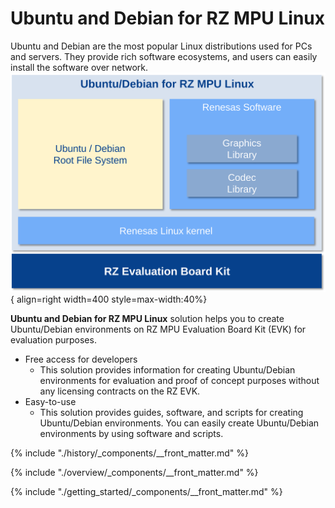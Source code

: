 # Ubuntu and Debian for RZ MPU Linux

Ubuntu and Debian are the most popular Linux distributions used for PCs and servers.
They provide rich software ecosystems, and users can easily install the software over network.
![](assets/images/ubuntu-debian-block-diagram.svg){  align=right width=400 style=max-width:40%}

**Ubuntu and Debian for RZ MPU Linux** solution helps you to create Ubuntu/Debian environments on RZ MPU Evaluation Board Kit (EVK) for evaluation purposes.

* Free access for developers
    * This solution provides information for creating Ubuntu/Debian environments for evaluation and proof of concept purposes without any licensing contracts on the RZ EVK.
* Easy-to-use
    * This solution provides guides, software, and scripts for creating Ubuntu/Debian environments.
    You can easily create Ubuntu/Debian environments by using software and scripts.

{% include "./history/_components/__front_matter.md" %}

{% include "./overview/_components/__front_matter.md" %}

{% include "./getting_started/_components/__front_matter.md" %}
